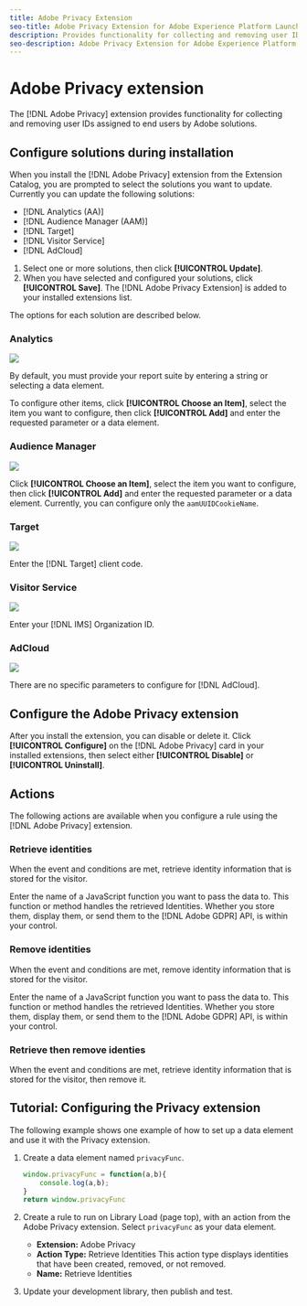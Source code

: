 ```yaml
---
title: Adobe Privacy Extension
seo-title: Adobe Privacy Extension for Adobe Experience Platform Launch
description: Provides functionality for collecting and removing user IDs assigned to end users by Adobe solutions
seo-description: Adobe Privacy Extension for Adobe Experience Platform Launch
---
```


# Adobe Privacy extension

 The [!DNL Adobe Privacy] extension provides functionality for collecting and removing user IDs assigned to end users by Adobe solutions.

## Configure solutions during installation

When you install the [!DNL Adobe Privacy] extension from the Extension Catalog, you are prompted to select the solutions you want to update. Currently you can update the following solutions:

* [!DNL Analytics (AA)]
* [!DNL Audience Manager (AAM)]
* [!DNL Target]
* [!DNL Visitor Service]
* [!DNL AdCloud]

1. Select one or more solutions, then click **[!UICONTROL Update]**.
1. When you have selected and configured your solutions, click **[!UICONTROL Save]**. The [!DNL Adobe Privacy Extension] is added to your installed extensions list.

 The options for each solution are described below.

### Analytics

![](/help/assets/ext-privacy-aa.jpg)

By default, you must provide your report suite by entering a string or selecting a data element.

To configure other items, click **[!UICONTROL Choose an Item]**, select the item you want to configure, then click **[!UICONTROL Add]** and enter the requested parameter or a data element.

### Audience Manager

![](/help/assets/ext-privacy-aam.jpg)

Click **[!UICONTROL Choose an Item]**, select the item you want to configure, then click **[!UICONTROL Add]** and enter the requested parameter or a data element. Currently, you can configure only the `aamUUIDCookieName`.

### Target

![](/help/assets/ext-privacy-target.jpg)

Enter the [!DNL Target] client code.

### Visitor Service

![](/help/assets/ext-privacy-visitor.jpg)

Enter your [!DNL IMS] Organization ID.

### AdCloud

![](/help/assets/ext-privacy-adcloud.jpg)

There are no specific parameters to configure for [!DNL AdCloud].

## Configure the Adobe Privacy extension

After you install the extension, you can disable or delete it. Click **[!UICONTROL Configure]** on the [!DNL Adobe Privacy] card in your installed extensions, then select either **[!UICONTROL Disable]** or **[!UICONTROL Uninstall]**.

## Actions

The following actions are available when you configure a rule using the [!DNL Adobe Privacy] extension.

### Retrieve identities

When the event and conditions are met, retrieve identity information that is stored for the visitor.

Enter the name of a JavaScript function you want to pass the data to.  This function or method handles the retrieved Identities.  Whether you store them, display them, or send them to the [!DNL Adobe GDPR] API, is within your control.

### Remove identities

When the event and conditions are met, remove identity information that is stored for the visitor.

Enter the name of a JavaScript function you want to pass the data to.  This function or method handles the retrieved Identities.  Whether you store them, display them, or send them to the [!DNL Adobe GDPR] API, is within your control.

### Retrieve then remove identies

When the event and conditions are met, retrieve identity information that is stored for the visitor, then remove it.

## Tutorial: Configuring the Privacy extension

The following example shows one example of how to set up a data element and use it with the Privacy extension.

1. Create a data element named `privacyFunc`.
    ``` JavaScript
    window.privacyFunc = function(a,b){
        console.log(a,b);
    }
    return window.privacyFunc
    ```

1. Create a rule to run on Library Load (page top), with an action from the Adobe Privacy extension.  Select `privacyFunc` as your data element. 
    * **Extension:** Adobe Privacy
    * **Action Type:** Retrieve Identities
        This action type displays identities that have been created, removed, or not removed.
    * **Name:** Retrieve Identities

1. Update your development library, then publish and test.